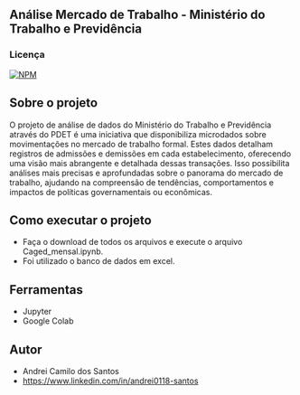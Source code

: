 ## Análise Mercado de Trabalho - Ministério do Trabalho e Previdência

### Licença  
[![NPM](https://img.shields.io/npm/l/react)](https://github.com/andrei0118/gn-vendas/blob/master/LICENSE)

## Sobre o projeto

O projeto de análise de dados do Ministério do Trabalho e Previdência através do PDET é uma iniciativa que disponibiliza microdados sobre movimentações no mercado de trabalho formal. Estes dados detalham registros de admissões e demissões em cada estabelecimento, oferecendo uma visão mais abrangente e detalhada dessas transações. Isso possibilita análises mais precisas e aprofundadas sobre o panorama do mercado de trabalho, ajudando na compreensão de tendências, comportamentos e impactos de políticas governamentais ou econômicas.


## Como executar o projeto

- Faça o download de todos os arquivos e execute o arquivo Caged_mensal.ipynb.
- Foi utilizado o banco de dados em excel.


## Ferramentas

- Jupyter
- Google Colab 

## Autor

- Andrei Camilo dos Santos
- https://www.linkedin.com/in/andrei0118-santos

